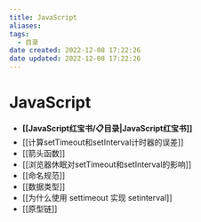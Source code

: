 ```yaml
---
title: JavaScript
aliases:
tags:
  - 目录
date created: 2022-12-08 17:22:26
date updated: 2022-12-08 17:22:26
---
```


# JavaScript

- **[[JavaScript红宝书/📋目录|JavaScript红宝书]]**
- [[计算setTimeout和setInterval计时器的误差]]
- [[箭头函数]]
- [[浏览器休眠对setTimeout和setInterval的影响]]
- [[命名规范]]
- [[数据类型]]
- [[为什么使用 settimeout 实现 setinterval]]
- [[原型链]]
